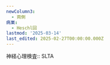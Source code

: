 ```yaml
---
newColumn3:
  - 両側
病巣:
  - Heschl回
lastmod: '2025-03-14'
last_edited: 2025-02-27T00:00:00.000Z
---
```


神経心理検査:: SLTA
